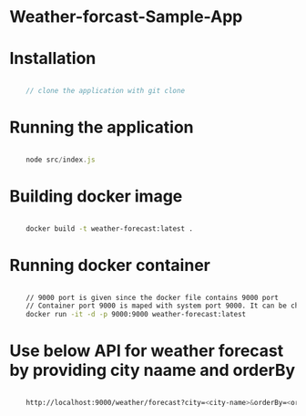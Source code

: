 # Weather-forcast-Sample-App


# Installation

```javascript

    // clone the application with git clone

```

# Running the application

```javascript

    node src/index.js


```

# Building docker image

```bash

    docker build -t weather-forecast:latest .

```

# Running docker container

```bash

    // 9000 port is given since the docker file contains 9000 port
    // Container port 9000 is maped with system port 9000. It can be chaned to any other port
    docker run -it -d -p 9000:9000 weather-forecast:latest

```

#  Use below API for weather forecast by providing city naame and orderBy

```bash

    http://localhost:9000/weather/forecast?city=<city-name>&orderBy=<orderBy asc|desc>

```


